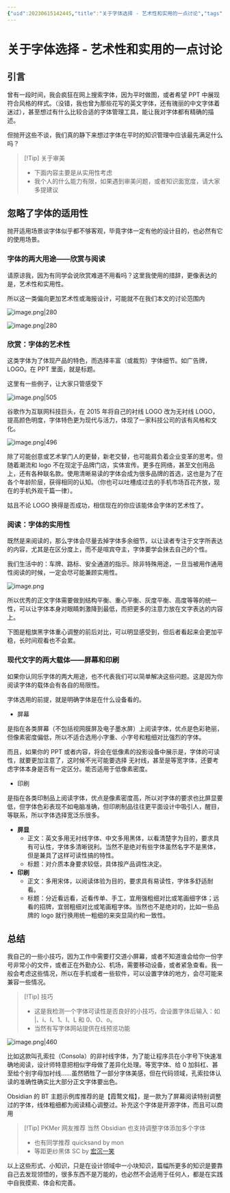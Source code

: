 ```yaml
---
{"uid":20230615142445,"title":"关于字体选择 - 艺术性和实用的一点讨论","tags":["字体","样式","美化","阅读"],"description":"关于字体选择 - 居然有这么多讲究","author":"OS","type":"other","draft":false,"editable":false,"modified":20230615174607,"dg-publish":true,"permalink":"/lake-of-knowledge/02///","dgPassFrontmatter":true}
---
```



# 关于字体选择 - 艺术性和实用的一点讨论

## 引言

曾有一段时间，我会疯狂在网上搜索字体，因为平时做图，或者希望 PPT 中展现符合风格的样式。（没错，我也曾为那些花写的英文字体，还有瑰丽的中文字体着迷过），甚至想过有什么比较合适的字体管理工具，能让我对字体都有精确的描述。

但抛开这些不谈，我们真的静下来想过字体在平时的知识管理中应该最先满足什么吗？

> [!Tip] 关于审美
> - 下面内容主要是从实用性考虑
> - 我个人的什么能力有限，如果遇到审美问题，或者知识面宽度，请大家多提建议

## 忽略了字体的适用性

抛开适用场景谈字体似乎都不够客观，毕竟字体一定有他的设计目的，也必然有它的使用场景。

### 字体的两大用途——欣赏与阅读

请原谅我，因为有同学会说欣赏难道不用看吗？这里我使用的措辞，更像表达的是，艺术性和实用性。

所以这一类偏向更加艺术性或海报设计，可能就不在我们本文的讨论范围内

![image.png|280](https://cdn.pkmer.cn/images/20230615145824.png!pkmer)

![image.png|280](https://cdn.pkmer.cn/images/20230615145904.png!pkmer)

### 欣赏：字体的艺术性

这类字体为了体现产品的特色，而选择丰富（或裁剪）字体细节。如广告牌，LOGO。在 PPT 里面，就是标题。

这里有一些例子，让大家只管感受下

![image.png|505](https://cdn.pkmer.cn/images/20230615144114.png!pkmer)

谷歌作为互联网科技巨头，在 2015 年将自己的衬线 LOGO 改为无衬线 LOGO，提高颜色明度，字体特色更为现代与活力，体现了一家科技公司的该有风格和文化。

![image.png|496](https://cdn.pkmer.cn/images/20230615150221.png!pkmer)

除了可能创意或艺术掌门人的更替，新老交替，也可能肩负着企业变革的思考。但随着潮流和 logo 不在现定于品牌门店，实体宣传。更多在网络，甚至文创用品上，还有各种联名款。使用清晰易读的字体会成为很多品牌的首选，这也是为了在各个年龄阶层，获得相同的认知。（你也可以吐槽成过去的手机市场百花齐放，现在的手机外观千篇一律）。

姑且不论 LOGO 换得是否成功，相信现在的你应该能体会字体的艺术性了。

### 阅读：字体的实用性

既然是来阅读的，那么字体会尽量去掉字体多余细节，以让读者专注于文字所表达的内容，尤其是在区分度上，而不是喧宾夺主，字体要学会抹去自己的个性。

我们生活中的：车牌、路标、安全通道的指示。除非特殊用途，一旦当被用作通用性阅读的时候，一定会尽可能兼顾实用性。

![image.png](https://cdn.pkmer.cn/images/20230615152604.png!pkmer)

所以优秀的正文字体需要做到结构平衡、重心平衡、灰度平衡、高度等等的统一性，可以让字体本身对眼睛刺激降到最低，而把更多的注意力放在文字表达的内容上。

下图是粗旗黑字体重心调整的前后对比，可以明显感受到，但后者看起来会更加平稳，长时间观看也不会累。

### 现代文字的两大载体——屏幕和印刷

如果你认同乐字体的两大用途，也不代表我们可以简单解决这些问题。这是因为你阅读字体的载体会有各自的局限性。

字体选用的前提，就是明确字体是在什么设备看的。

- 屏幕

是指在各类屏幕（不包括视网膜屏及电子墨水屏）上阅读字体，优点是色彩艳丽，但像素密度偏低，所以不适合选用小字重、小字号和粗细对比强烈的字体。

而且，如果你的 PPT 或者内容，将会在低像素的投影设备中展示是，字体的可读性，就要更加注意了，这时候不光可能要选择 无衬线，甚至是等宽字体，还要考虑字体本身是否有一定区分。能否适用于低像素密度。

- 印刷

是指在各类印制品上阅读字体，优点是像素密度高，所以对字体的要求也比屏显要低，但字体色彩表现不如电脑准确，但印刷制品往往更平面设计中吸引人，醒目，等联系，所以字体选择宽泛乐很多。

- **屏显**
	- 正文：英文多用无衬线字体、中文多用黑体，以看清楚字为目的，要求具有可认性，字体多清晰锐利。当然不是绝对有些字体虽然名字不是黑体，但是兼具了这样可读性搞的特性。
	- 标题：对介质本身要求较低，具体按产品调性决定。
- **印刷**
	- 正文：多用宋体，以阅读体验为目的，要求具有易读性，字体多舒适耐看。
	- 标题：分近看远看，近看传单、手工，宜用强粗细对比或笔画细字体；远看的招牌，宜弱粗细对比或笔画粗字体。当然也不是绝对的，比如一些品牌的 logo 就行换用统一粗细的来突显简约和一致性。

## 总结

我自己的一些小技巧，因为工作中需要打交道小屏幕，或者不知道谁会给你一份字号非常小的文件，或者正在外勤办公、机场，需要移动设备，或者紧急查看。我一般会考虑这些情况，所以在手机或者一些软件，可以设置字体的地方，会尽可能来兼容一些情况。

>[!Tip] 技巧
>- 这是我检测一个字体可读性是否良好的小技巧，会设置字体后输入：如 |、i、I、1、l、L 和 0、O、o。
>- 当然有写字体网站提供在线预览功能

![image.png|460](https://cdn.pkmer.cn/images/20230615152946.png!pkmer)

比如这款叫孔索拉（Consola）的非衬线字体，为了能让程序员在小字号下快速准确地阅读，设计师特意把相似字母做了差异化处理。等宽字体、给 0 加斜杠、甚至给个别字母加衬线……虽然牺牲了一部分字体美感，但在代码领域，孔索拉体认读的准确性确实比大部分正文字体要出色。

Obsidian 的 BT 主题示例库推荐的是【霞鹜文楷】，是一款为了屏幕阅读特别调整过的字体，线体粗细都为阅读精心调整过。补充这个字体是开源字体，而且可以商用

> [!Tip] PKMer 网友推荐
> 当然 Obsidian 也支持调整字体添加多个字体
> - 也有同学推荐 quicksand by mon
> - 等距更纱黑体 SC by [宏沉一笑](https://pkmer.cn/authors/%E5%AE%8F%E6%B2%89%E4%B8%80%E7%AC%91/)

以上这些形式、小知识，只是在设计领域中一小块知识，篇幅所更多的知识是要靠自己去发现领悟的，很多东西不是万能的，也必然不会适用于任何人，都是在实践中自我摸索、体会和完善。